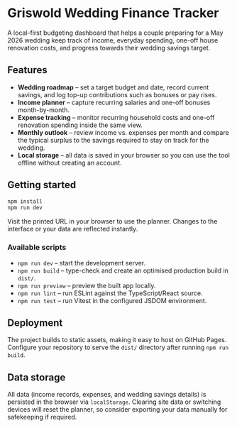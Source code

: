 # Griswold Wedding Finance Tracker

A local-first budgeting dashboard that helps a couple preparing for a May 2026 wedding keep track of income, everyday spending, one-off house renovation costs, and progress towards their wedding savings target.

## Features

- **Wedding roadmap** – set a target budget and date, record current savings, and log top-up contributions such as bonuses or pay rises.
- **Income planner** – capture recurring salaries and one-off bonuses month-by-month.
- **Expense tracking** – monitor recurring household costs and one-off renovation spending inside the same view.
- **Monthly outlook** – review income vs. expenses per month and compare the typical surplus to the savings required to stay on track for the wedding.
- **Local storage** – all data is saved in your browser so you can use the tool offline without creating an account.

## Getting started

```bash
npm install
npm run dev
```

Visit the printed URL in your browser to use the planner. Changes to the interface or your data are reflected instantly.

### Available scripts

- `npm run dev` – start the development server.
- `npm run build` – type-check and create an optimised production build in `dist/`.
- `npm run preview` – preview the built app locally.
- `npm run lint` – run ESLint against the TypeScript/React source.
- `npm run test` – run Vitest in the configured JSDOM environment.

## Deployment

The project builds to static assets, making it easy to host on GitHub Pages. Configure your repository to serve the `dist/` directory after running `npm run build`.

## Data storage

All data (income records, expenses, and wedding savings details) is persisted in the browser via `localStorage`. Clearing site data or switching devices will reset the planner, so consider exporting your data manually for safekeeping if required.
